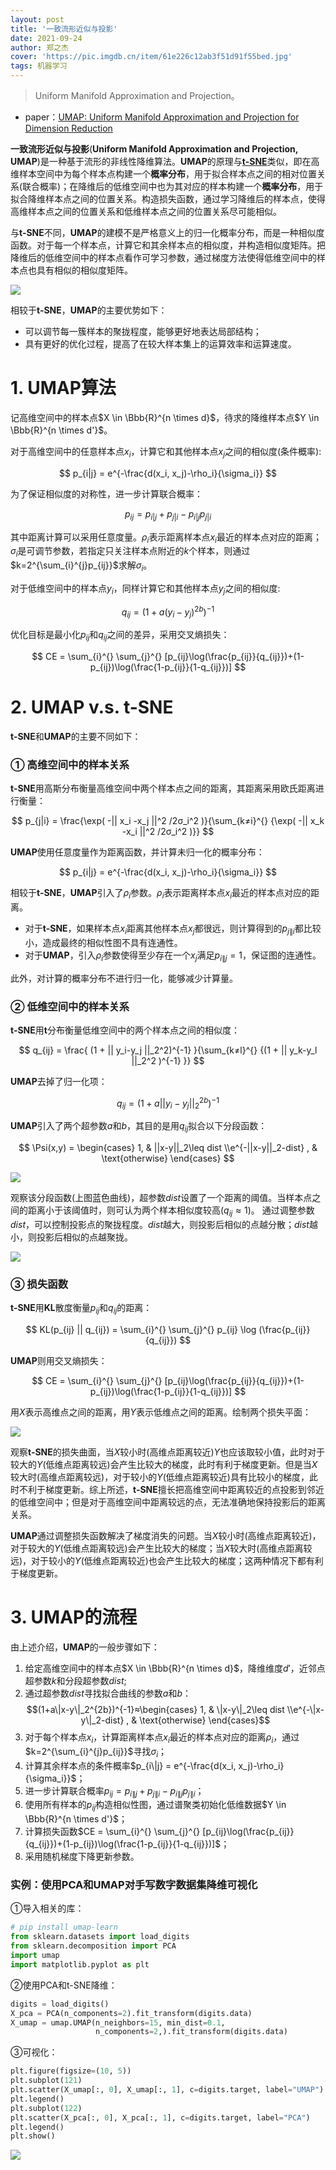 ```yaml
---
layout: post
title: '一致流形近似与投影'
date: 2021-09-24
author: 郑之杰
cover: 'https://pic.imgdb.cn/item/61e226c12ab3f51d91f55bed.jpg'
tags: 机器学习
---
```


> Uniform Manifold Approximation and Projection。

- paper：[UMAP: Uniform Manifold Approximation and Projection for Dimension Reduction](https://arxiv.org/abs/1802.03426v1)

**一致流形近似与投影**(**Uniform Manifold Approximation and Projection, UMAP**)是一种基于流形的非线性降维算法。**UMAP**的原理与[**t-SNE**](https://0809zheng.github.io/2021/09/23/tsne.html)类似，即在高维样本空间中为每个样本点构建一个**概率分布**，用于拟合样本点之间的相对位置关系(联合概率)；在降维后的低维空间中也为其对应的样本构建一个**概率分布**，用于拟合降维样本点之间的位置关系。构造损失函数，通过学习降维后的样本点，使得高维样本点之间的位置关系和低维样本点之间的位置关系尽可能相似。

与**t-SNE**不同，**UMAP**的建模不是严格意义上的归一化概率分布，而是一种相似度函数。对于每一个样本点，计算它和其余样本点的相似度，并构造相似度矩阵。把降维后的低维空间中的样本点看作可学习参数，通过梯度方法使得低维空间中的样本点也具有相似的相似度矩阵。

![](https://pic.imgdb.cn/item/61e226c12ab3f51d91f55bed.jpg)

相较于**t-SNE**，**UMAP**的主要优势如下：
- 可以调节每一簇样本的聚拢程度，能够更好地表达局部结构；
- 具有更好的优化过程，提高了在较大样本集上的运算效率和运算速度。


# 1. UMAP算法
记高维空间中的样本点$X \in \Bbb{R}^{n \times d}$，待求的降维样本点$Y \in \Bbb{R}^{n \times d'}$。

对于高维空间中的任意样本点$x_i$，计算它和其他样本点$x_j$之间的相似度(条件概率):

$$ p_{i|j} = e^{-\frac{d(x_i, x_j)-\rho_i}{\sigma_i}} $$

为了保证相似度的对称性，进一步计算联合概率：

$$ p_{ij} = p_{i|j}+p_{j|i}-p_{i|j}p_{j|i} $$

其中距离计算可以采用任意度量。$\rho_i$表示距离样本点$x_i$最近的样本点对应的距离；$\sigma_i$是可调节参数，若指定只关注样本点附近的$k$个样本，则通过$k=2^{\sum_{i}^{j}p_{ij}}$求解$\sigma_i$。

对于低维空间中的样本点$y_i$，同样计算它和其他样本点$y_j$之间的相似度:

$$ q_{ij} = (1+a(y_i-y_j)^{2b})^{-1} $$

优化目标是最小化$p_{ij}$和$q_{ij}$之间的差异，采用交叉熵损失：

$$ CE = \sum_{i}^{} \sum_{j}^{} [p_{ij}\log(\frac{p_{ij}}{q_{ij}})+(1-p_{ij})\log(\frac{1-p_{ij}}{1-q_{ij}})] $$

# 2. UMAP v.s. t-SNE

**t-SNE**和**UMAP**的主要不同如下：

### ① 高维空间中的样本关系

**t-SNE**用高斯分布衡量高维空间中两个样本点之间的距离，其距离采用欧氏距离进行衡量：

$$ p_{j|i} = \frac{\exp( -|| x_i -x_j ||^2 /2σ_i^2 )}{\sum_{k≠i}^{} {\exp( -|| x_k -x_i ||^2 /2σ_i^2 )}} $$

**UMAP**使用任意度量作为距离函数，并计算未归一化的概率分布：

$$ p_{i|j} = e^{-\frac{d(x_i, x_j)-\rho_i}{\sigma_i}} $$

相较于**t-SNE**，**UMAP**引入了$\rho_i$参数。$\rho_i$表示距离样本点$x_i$最近的样本点对应的距离。
- 对于**t-SNE**，如果样本点$x_i$距离其他样本点$x_j$都很远，则计算得到的$p_{j\|i}$都比较小，造成最终的相似性图不具有连通性。
- 对于**UMAP**，引入$\rho_i$参数使得至少存在一个$x_j$满足$p_{i\|j}=1$，保证图的连通性。

此外，对计算的概率分布不进行归一化，能够减少计算量。

### ② 低维空间中的样本关系

**t-SNE**用**t**分布衡量低维空间中的两个样本点之间的相似度：

$$ q_{ij} = \frac{ (1 + || y_i-y_j ||_2^2)^{-1} }{\sum_{k≠l}^{} {(1 + || y_k-y_l ||_2^2 )^{-1} }} $$

**UMAP**去掉了归一化项：

$$ q_{ij} = (1+a||y_i-y_j||_2^{2b})^{-1} $$

**UMAP**引入了两个超参数$a$和$b$，其目的是用$q_{ij}$拟合以下分段函数：

$$ \Psi(x,y) = \begin{cases} 1, & ||x-y||_2\leq dist \\e^{-||x-y||_2-dist} , & \text{otherwise} \end{cases} $$

![](https://pic.imgdb.cn/item/61e239b72ab3f51d9103a670.jpg)

观察该分段函数(上图蓝色曲线)，超参数$dist$设置了一个距离的阈值。当样本点之间的距离小于该阈值时，则可认为两个样本相似度较高($q_{ij}≈1$)。
通过调整参数$dist$，可以控制投影点的聚拢程度。$dist$越大，则投影后相似的点越分散；$dist$越小，则投影后相似的点越聚拢。

![](https://pic.imgdb.cn/item/61e238322ab3f51d910234a7.jpg)

### ③ 损失函数

**t-SNE**用**KL**散度衡量$p_{ij}$和$q_{ij}$的距离：

$$ KL(p_{ij} || q_{ij}) = \sum_{i}^{} \sum_{j}^{} p_{ij} \log (\frac{p_{ij}}{q_{ij}}) $$

**UMAP**则用交叉熵损失：

$$ CE = \sum_{i}^{} \sum_{j}^{} [p_{ij}\log(\frac{p_{ij}}{q_{ij}})+(1-p_{ij})\log(\frac{1-p_{ij}}{1-q_{ij}})] $$

用$X$表示高维点之间的距离，用$Y$表示低维点之间的距离。绘制两个损失平面：

![](https://pic.imgdb.cn/item/61e23c112ab3f51d91059705.jpg)


观察**t-SNE**的损失曲面，当$X$较小时(高维点距离较近)$Y$也应该取较小值，此时对于较大的$Y$(低维点距离较远)会产生比较大的梯度，此时有利于梯度更新。但是当$X$较大时(高维点距离较远)，对于较小的$Y$(低维点距离较近)具有比较小的梯度，此时不利于梯度更新。综上所述，**t-SNE**擅长把高维空间中距离较近的点投影到邻近的低维空间中；但是对于高维空间中距离较远的点，无法准确地保持投影后的距离关系。

**UMAP**通过调整损失函数解决了梯度消失的问题。当$X$较小时(高维点距离较近)，对于较大的$Y$(低维点距离较远)会产生比较大的梯度；当$X$较大时(高维点距离较远)，对于较小的$Y$(低维点距离较近)也会产生比较大的梯度；这两种情况下都有利于梯度更新。

# 3. UMAP的流程

由上述介绍，**UMAP**的一般步骤如下：
1. 给定高维空间中的样本点$X \in \Bbb{R}^{n \times d}$，降维维度$d'$，近邻点超参数$k$和分段超参数$dist$;
2. 通过超参数$dist$寻找拟合曲线的参数$a$和$b$：$$(1+a\|x-y\|_2^{2b})^{-1}≈\begin{cases} 1, & \|x-y\|_2\leq dist \\e^{-\|x-y\|_2-dist} , & \text{otherwise} \end{cases}$$
3. 对于每个样本点$x_i$，计算距离样本点$x_i$最近的样本点对应的距离$\rho_i$，通过$k=2^{\sum_{i}^{j}p_{ij}}$寻找$\sigma_i$；
4. 计算其余样本点的条件概率$p_{i\|j} = e^{-\frac{d(x_i, x_j)-\rho_i}{\sigma_i}}$；
5. 进一步计算联合概率$p_{ij} = p_{i\|j}+p_{j\|i}-p_{i\|j}p_{j\|i}$；
6. 使用所有样本的$p_{ij}$构造相似性图，通过谱聚类初始化低维数据$Y \in \Bbb{R}^{n \times d'}$；
7. 计算损失函数$CE = \sum_{i}^{} \sum_{j}^{} [p_{ij}\log(\frac{p_{ij}}{q_{ij}})+(1-p_{ij})\log(\frac{1-p_{ij}}{1-q_{ij}})]$；
8. 采用随机梯度下降更新参数。


### 实例：使用PCA和UMAP对手写数字数据集降维可视化

①导入相关的库：
```python
# pip install umap-learn
from sklearn.datasets import load_digits
from sklearn.decomposition import PCA
import umap
import matplotlib.pyplot as plt
```

②使用PCA和t-SNE降维：
```python
digits = load_digits()
X_pca = PCA(n_components=2).fit_transform(digits.data)
X_umap = umap.UMAP(n_neighbors=15, min_dist=0.1,
                   n_components=2,).fit_transform(digits.data)
```

③可视化：
```python
plt.figure(figsize=(10, 5))
plt.subplot(121)
plt.scatter(X_umap[:, 0], X_umap[:, 1], c=digits.target, label="UMAP")
plt.legend()
plt.subplot(122)
plt.scatter(X_pca[:, 0], X_pca[:, 1], c=digits.target, label="PCA")
plt.legend()
plt.show()
```
![](https://pic.imgdb.cn/item/61e288302ab3f51d914332f8.jpg)

